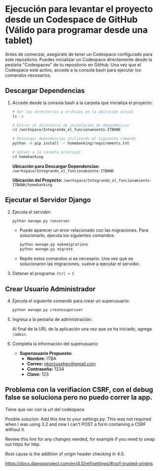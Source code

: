 # Ejecución para levantar el proyecto desde un Codespace de GitHub (Válido para programar desde una tablet)
Antes de comenzar, asegúrate de tener un Codespace configurado para este repositorio. Puedes inicializar un Codespace directamente desde la pestaña "Codespaces" de tu repositorio en GitHub. Una vez que el Codespace esté activo, accede a la consola bash para ejecutar los comandos necesarios.

## Descargar Dependencias

1. Accede desde la consola bash a la carpeta que inicializa el proyecto:

    ```bash
    # Ver los directorios y archivos en la ubicación actual
    ls -a

    # Entrar al directorio de instalación de dependencias
    cd /workspace/Integrando_el_funcionamiento-ITBANK

    # Descargar dependencias utilizando el siguiente comando
    python -m pip install -r homebanking/requirements.txt

    # Volver a la carpeta principal
    cd homebanking
    ```

    **Ubicación para Descargar Dependencias:** `/workspace/Integrando_el_funcionamiento-ITBANK`

    **Ubicación del Proyecto:** `/workspace/Integrando_el_funcionamiento-ITBANK/homebanking`

## Ejecutar el Servidor Django

2. Ejecuta el servidor:

    ```bash
    python manage.py runserver
    ```

    - Puede aparecer un error relacionado con las migraciones. Para solucionarlo, ejecuta los siguientes comandos:

        ```bash
        python manage.py makemigrations
        python manage.py migrate
        ```

    - Repite estos comandos si es necesario. Una vez que se solucionaron las migraciones, vuelve a ejecutar el servidor.

3. Detener el programa: `Ctrl + C`

## Crear Usuario Administrador

4. Ejecuta el siguiente comando para crear un superusuario:

    ```bash
    python manage.py createsuperuser
    ```

5. Ingresa a la pestaña de administración:

    Al final de la URL de la aplicación una vez que se ha iniciado, agrega `/admin`.

6. Completa la información del superusuario:

    - **Superusuario Propuesto:**
        - **Nombre:** ITBA
        - **Correo:** nkorzusehec@gmail.com
        - **Contraseña:** 1234
        - **Clave:** 123



## Problema con la verifiacion CSRF, con el debug false se soluciona pero no puedo correr la app.
Tiene que ver con la url del codespace

Posible solucion:
Add this line to your settings.py. This was not required when I was using 3.2 and now I can't POST a form containing a CSRF without it.

Review this line for any changes needed, for example if you need to swap out https for http.

Root cause is the addition of origin header checking in 4.0.

https://docs.djangoproject.com/en/4.0/ref/settings/#csrf-trusted-origins

